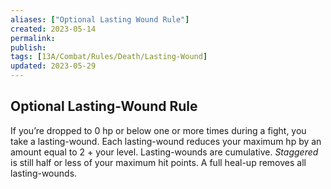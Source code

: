 ```yaml
---
aliases: ["Optional Lasting Wound Rule"]
created: 2023-05-14
permalink: 
publish: 
tags: [13A/Combat/Rules/Death/Lasting-Wound]
updated: 2023-05-29
---
```


## Optional Lasting-Wound Rule

If you’re dropped to 0 hp or below one or more times during a fight, you take a lasting-wound. Each lasting-wound reduces your maximum hp by an amount equal to 2 + your level. Lasting-wounds are cumulative. *Staggered* is still half or less of your maximum hit points. A full heal-up removes all lasting-wounds.